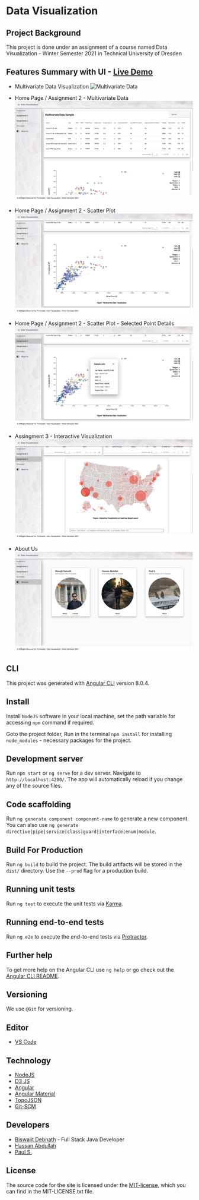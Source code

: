 # Data Visualization

## Project Background

This project is done under an assignment of a course named Data Visualization - Winter Semester 2021 in Technical University of Dresden
## Features Summary with UI - [Live Demo](https://data-vis-ws2021-bhp.glitch.me/)

* Multivariate Data Visualization
![Multivariate Data](https://github.com/coderbdsust/datavis-assignment/blob/master/demo-img/data-vis-v3.gif)

* Home Page / Assignment 2 - Multivariate Data
![Multivariate Data](https://github.com/coderbdsust/datavis-assignment/blob/master/demo-img/mvd-sample-v2.png)

* Home Page / Assignment 2 - Scatter Plot
![Scater Plot](https://github.com/coderbdsust/datavis-assignment/blob/master/demo-img/scatter-plot-v1.1.png)

* Home Page / Assignment 2 - Scatter Plot - Selected Point Details
![Scater Plot](https://github.com/coderbdsust/datavis-assignment/blob/master/demo-img/scatter-plot-v2.1.png)

* Assingment 3 - Interactive Visualization
![Heatmap Layout](https://github.com/coderbdsust/datavis-assignment/blob/master/demo-img/heatmap-plot-v2.png)

* About Us
![About Us](https://github.com/coderbdsust/datavis-assignment/blob/master/demo-img/aboutus-v2.png)

## CLI

This project was generated with [Angular CLI](https://github.com/angular/angular-cli) version 8.0.4.

## Install

Install `NodeJS` software in your local machine, set the path variable for accessing `npm` command if required.

Goto the project folder, Run in the terminal `npm install` for installing `node_modules` - necessary packages for the project.

## Development server

Run `npm start` or `ng serve`  for a dev server. Navigate to `http://localhost:4200/`. The app will automatically reload if you change any of the source files.

## Code scaffolding

Run `ng generate component component-name` to generate a new component. You can also use `ng generate directive|pipe|service|class|guard|interface|enum|module`.

## Build For Production

Run `ng build` to build the project. The build artifacts will be stored in the `dist/` directory. Use the `--prod` flag for a production build.

## Running unit tests

Run `ng test` to execute the unit tests via [Karma](https://karma-runner.github.io).

## Running end-to-end tests

Run `ng e2e` to execute the end-to-end tests via [Protractor](http://www.protractortest.org/).

## Further help

To get more help on the Angular CLI use `ng help` or go check out the [Angular CLI README](https://github.com/angular/angular-cli/blob/master/README.md).

## Versioning

We use `@Git` for versioning.

## Editor

* [VS Code](https://code.visualstudio.com/ "VSCode Home Page")

## Technology
* [NodeJS](https://nodejs.org/en/ "NodeJS Home Page")
* [D3 JS](https://d3js.org/ "D3 JS Home Page")
* [Angular ](https://angular.io/ "Angular Home Page")
* [Angular Material](https://material.angular.io/ "Angular Material Home Page")
* [TopoJSON](https://github.com/topojson/topojson "TopoJSON Github Page")
* [Git-SCM](https://git-scm.com/ "Git Home Page")

## Developers

* [Biswajit Debnath](https://www.linkedin.com/in/coderbd/ "Biswajit Debnath's LinkedIn Profile") - Full Stack Java Developer
* [Hassan Abdullah](# "Hassan Abdullah's LinkedIn Profile")
* [Paul S.](# "Paul S.'s LinkedIn Profile")

## License

The source code for the site is licensed under the [MIT-license](https://opensource.org/licenses/MIT), which you can find in the MIT-LICENSE.txt file.